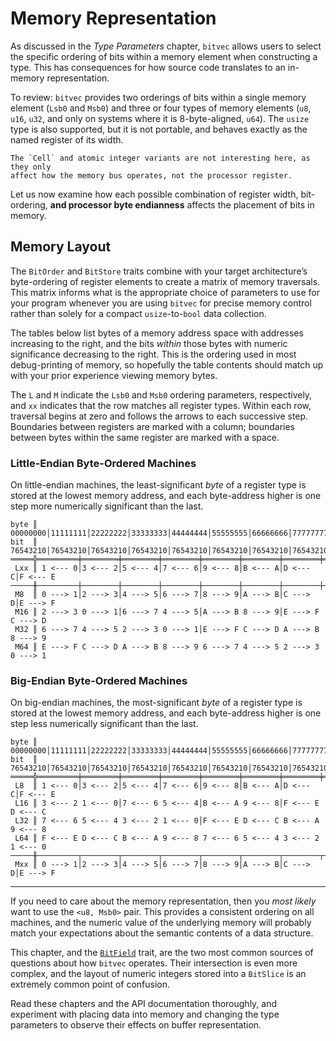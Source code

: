 # Memory Representation

As discussed in the *Type Parameters* chapter, `bitvec` allows users to select
the specific ordering of bits within a memory element when constructing a type.
This has consequences for how source code translates to an in-memory
representation.

To review: `bitvec` provides two orderings of bits within a single memory
element (`Lsb0` and `Msb0`) and three or four types of memory elements (`u8`,
`u16`, `u32`, and only on systems where it is 8-byte-aligned, `u64`). The
`usize` type is also supported, but it is not portable, and behaves exactly as
the named register of its width.

```admonish info
The `Cell` and atomic integer variants are not interesting here, as they only
affect how the memory bus operates, not the processor register.
```

Let us now examine how each possible combination of register width,
bit-ordering, **and processor byte endianness** affects the placement of bits in
memory.

## Memory Layout

The `BitOrder` and `BitStore` traits combine with your target architecture’s
byte-ordering of register elements to create a matrix of memory traversals. This
matrix informs what is the appropriate choice of parameters to use for your
program whenever you are using `bitvec` for precise memory control rather than
solely for a compact `usize`-to-`bool` data collection.

The tables below list bytes of a memory address space with addresses increasing
to the right, and the bits *within* those bytes with numeric significance
decreasing to the right. This is the ordering used in most debug-printing of
memory, so hopefully the table contents should match up with your prior
experience viewing memory bytes.

The `L` and `M` indicate the `Lsb0` and `Msb0` ordering parameters,
respectively, and `xx` indicates that the row matches all register types.
Within each row, traversal begins at zero and follows the arrows to each
successive step. Boundaries between registers are marked with a column;
boundaries between bytes within the same register are marked with a space.

### Little-Endian Byte-Ordered Machines

On little-endian machines, the least-significant *byte* of a register type is
stored at the lowest memory address, and each byte-address higher is one step
more numerically significant than the last.

```text
byte ║ 00000000│11111111│22222222│33333333│44444444│55555555│66666666│77777777
bit  ║ 76543210│76543210│76543210│76543210│76543210│76543210│76543210│76543210
═════╬═════════╪════════╪════════╪════════╪════════╪════════╪════════╪════════
 Lxx ║ 1 <--- 0│3 <--- 2│5 <--- 4│7 <--- 6│9 <--- 8│B <--- A│D <--- C│F <--- E
─────╫─────────┼────────┼────────┼────────┼────────┼────────┼────────┼────────
 M8  ║ 0 ---> 1│2 ---> 3│4 ---> 5│6 ---> 7│8 ---> 9│A ---> B│C ---> D│E ---> F
 M16 ║ 2 ---> 3 0 ---> 1│6 ---> 7 4 ---> 5│A ---> B 8 ---> 9│E ---> F C ---> D
 M32 ║ 6 ---> 7 4 ---> 5 2 ---> 3 0 ---> 1│E ---> F C ---> D A ---> B 8 ---> 9
 M64 ║ E ---> F C ---> D A ---> B 8 ---> 9 6 ---> 7 4 ---> 5 2 ---> 3 0 ---> 1
```

### Big-Endian Byte-Ordered Machines

On big-endian machines, the most-significant *byte* of a register type is stored
at the lowest memory address, and each byte-address higher is one step less
numerically significant than the last.

```text
byte ║ 00000000│11111111│22222222│33333333│44444444│55555555│66666666│77777777
bit  ║ 76543210│76543210│76543210│76543210│76543210│76543210│76543210│76543210
═════╬═════════╪════════╪════════╪════════╪════════╪════════╪════════╪════════
 L8  ║ 1 <--- 0│3 <--- 2│5 <--- 4│7 <--- 6│9 <--- 8│B <--- A│D <--- C│F <--- E
 L16 ║ 3 <--- 2 1 <--- 0│7 <--- 6 5 <--- 4│B <--- A 9 <--- 8│F <--- E D <--- C
 L32 ║ 7 <--- 6 5 <--- 4 3 <--- 2 1 <--- 0│F <--- E D <--- C B <--- A 9 <--- 8
 L64 ║ F <--- E D <--- C B <--- A 9 <--- 8 7 <--- 6 5 <--- 4 3 <--- 2 1 <--- 0
─────╫─────────┬────────┬────────┬────────┬────────┬────────┬────────┬────────
 Mxx ║ 0 ---> 1│2 ---> 3│4 ---> 5│6 ---> 7│8 ---> 9│A ---> B│C ---> D│E ---> F
```

----

If you need to care about the memory representation, then you *most likely* want
to use the `<u8, Msb0>` pair. This provides a consistent ordering on all
machines, and the numeric value of the underlying memory will probably match
your expectations about the semantic contents of a data structure.

This chapter, and the [`BitField`] trait, are the two most common sources of
questions about how `bitvec` operates. Their intersection is even more complex,
and the layout of numeric integers stored into a `BitSlice` is an extremely
common point of confusion.

Read these chapters and the API documentation thoroughly, and experiment with
placing data into memory and changing the type parameters to observe their
effects on buffer representation.

[`BitField`]: https://docs.rs/bitvec/latest/bitvec/field/trait.BitField.html
